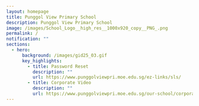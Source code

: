```yaml
---
layout: homepage
title: Punggol View Primary School
description: Punggol View Primary School
image: /images/School_Logo__high_res__1000x920_copy__PNG_.png
permalink: /
notification: ""
sections:
  - hero:
      background: /images/gid25_03.gif
      key_highlights:
        - title: Password Reset
          description: ""
          url: https://www.punggolviewpri.moe.edu.sg/ez-links/sls/
        - title: Corporate Video
          description: ""
          url: https://www.punggolviewpri.moe.edu.sg/our-school/corporate-videos/
---
```


